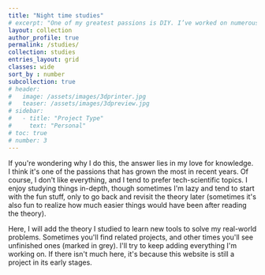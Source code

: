 ```yaml
---
title: "Night time studies"
# excerpt: "One of my greatest passions is DIY. I’ve worked on numerous projects in this field, and you can check out some of them here"xw
layout: collection
author_profile: true
permalink: /studies/
collection: studies
entries_layout: grid
classes: wide
sort_by : number
subcollection: true
# header:
#   image: /assets/images/3dprinter.jpg
#   teaser: /assets/images/3dpreview.jpg
# sidebar:
#   - title: "Project Type"
#     text: "Personal"
# toc: true
# number: 3
---
```

<!-- Se dovessi descrivermi, lo farei prima di tutto dicendo le cose che amo fare. Pirma di tutto amo la conoscemza. Sono affamato di conoscere cose nuove e sono estremamente curioso in falro. Non mi piace tutto ovviamente, e tendo a predilire argomenti tecnologici-scientifici. Amo studiare le cose in profondità, anche se a volte sono pigro e tendo a partire dalle cose divertenti, per poi tornare tutte le volte sui mie passi e ricominciare dalla teoria. Un mio approccio classico è stidiare facendo. Se potessi riassumere tutto questo direi che amo imparare strumenti che mi risolvono problemi veri. Tutto ciò che è fortemente astratto non è di mio gradimento, e questo penso sia anche un mio limite. -->
If you're wondering why I do this, the answer lies in my love for knowledge. I think it's one of the passions that has grown the most in recent years. Of course, I don't like everything, and I tend to prefer tech-scientific topics. I enjoy studying things in-depth, though sometimes I'm lazy and tend to start with the fun stuff, only to go back and revisit the theory later (sometimes it's also fun to realize how much easier things would have been after reading the theory). 

Here, I will add the theory I studied to learn new tools to solve my real-world problems. Sometimes you'll find related projects, and other times you'll see unfinished ones (marked in grey). I'll try to keep adding everything I'm working on. If there isn't much here, it's because this website is still a project in its early stages.